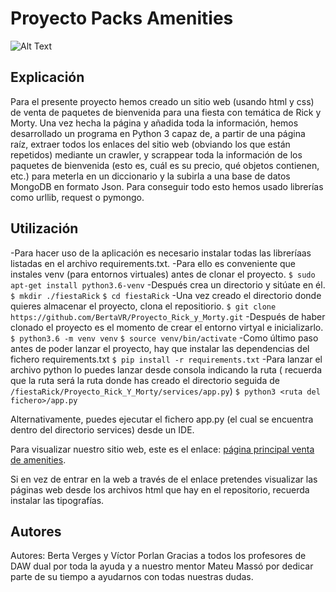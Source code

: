 # Proyecto Packs Amenities
![Alt Text](https://media1.tenor.com/images/41d4482a7391e4ced853f5cdb83be9cd/tenor.gif?itemid=4750015)
## Explicación
Para el presente proyecto hemos creado un sitio web (usando html y css) de venta de paquetes de bienvenida para una fiesta con temática de Rick y Morty. Una vez hecha la página y añadida toda la información, hemos desarrollado un programa en Python 3  capaz de, a partir de una página raíz, extraer todos los enlaces del sitio web (obviando los que están repetidos) mediante un crawler, y scrappear toda la información de los paquetes de bienvenida (esto es, cuál es su precio, qué objetos contienen, etc.) para meterla en un diccionario y la subirla a una base de datos MongoDB en formato Json. Para conseguir todo esto hemos usado librerías como urllib, request o pymongo.

## Utilización
-Para hacer uso de la aplicación es necesario instalar todas las libreríaas listadas en el archivo requirements.txt. 
-Para ello es conveniente que instales venv (para entornos virtuales) antes de clonar el proyecto.
`$ sudo apt-get install python3.6-venv`
-Después crea un directorio y sitúate en él.
`$ mkdir ./fiestaRick`
`$ cd fiestaRick`
-Una vez creado el directorio donde quieres almacenar el proyecto, clona el repositiorio.
`$ git clone https://github.com/BertaVR/Proyecto_Rick_y_Morty.git`
-Después de haber clonado el proyecto es el momento de crear el entorno virtyal e inicializarlo.
`$ python3.6 -m venv venv`
`$ source venv/bin/activate`
-Como último paso antes de poder lanzar el proyecto, hay que instalar las dependencias del fichero requirements.txt 
`$ pip install -r requirements.txt`
-Para lanzar el archivo python lo puedes lanzar desde consola indicando la ruta ( recuerda que la ruta será la ruta donde has creado el directorio seguida de `/fiestaRick/Proyecto_Rick_Y_Morty/services/app.py`)
 `$ python3 <ruta del fichero>/app.py`

  Alternativamente, puedes ejecutar el fichero app.py (el cual se encuentra dentro del directorio services) desde un IDE. 

Para visualizar nuestro sitio web, este es el enlace: [página principal venta de amenities](https://bertavr.github.io/Proyecto_Rick_y_Morty/index.html).

Si en vez de entrar en la web a través de el enlace pretendes visualizar las páginas web desde los archivos html que hay en el repositorio, recuerda instalar las tipografías. 
## Autores
Autores: Berta Verges y Víctor Porlan
Gracias a todos los profesores de DAW dual por toda la ayuda y a nuestro mentor Mateu Massó por dedicar parte de su tiempo a ayudarnos con todas nuestras dudas.


